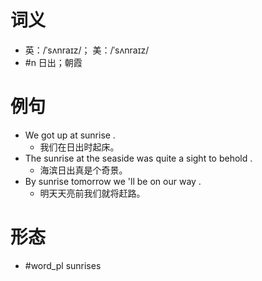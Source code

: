 # 词义
- 英：/ˈsʌnraɪz/； 美：/ˈsʌnraɪz/
- #n 日出；朝霞
# 例句
- We got up at sunrise .
	- 我们在日出时起床。
- The sunrise at the seaside was quite a sight to behold .
	- 海滨日出真是个奇景。
- By sunrise tomorrow we 'll be on our way .
	- 明天天亮前我们就将赶路。
# 形态
- #word_pl sunrises
